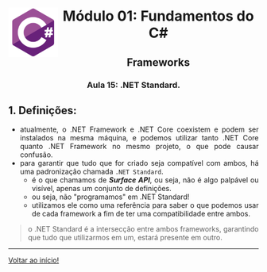 <div align="center">
<a href="https://github.com/monicaquintal" target="_blank"><img align="left" height="100" src="../../assets/logo.png" /></a>
<h1>Módulo 01: Fundamentos do C#</h1>
<h2>Frameworks</h2>
<h3>Aula 15: .NET Standard.</h3>
</div>

<div align="justify">

## 1. Definições:

- atualmente, o .NET Framework e .NET Core coexistem e podem ser instalados na mesma máquina, e podemos utilizar tanto .NET Core quanto .NET Framework no mesmo projeto, o que pode causar confusão.
- para garantir que tudo que for criado seja compatível com ambos, há uma padronização chamada `.NET Standard`.
  - é o que chamamos de ***Surface API***, ou seja, não é algo palpável ou visível, apenas um conjunto de definições.
  - ou seja, não "programamos" em .NET Standard! 
  - utilizamos ele como uma referência para saber o que podemos usar de cada framework a fim de ter uma compatibilidade entre ambos.

> o .NET Standard é a intersecção entre ambos frameworks, garantindo que tudo que utilizarmos em um, estará presente em outro.

---

[Voltar ao início!](https://github.com/monicaquintal/estudandoC-)